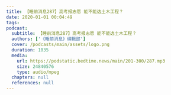 ```yaml
---
title: 【睡前消息287】高考报志愿 能不能选土木工程？
date: 2020-01-01 00:04:49
tags:
podcast:
  subtitle: 【睡前消息287】高考报志愿 能不能选土木工程？
  authors: ['《睡前消息》编辑部']
  cover: /podcasts/main/assets/logo.png
  duration: 1035
  media:
    url: https://podstatic.bedtime.news/main/201-300/287.mp3
    size: 24840576
    type: audio/mpeg
  chapters: null
  references: null
---
```

